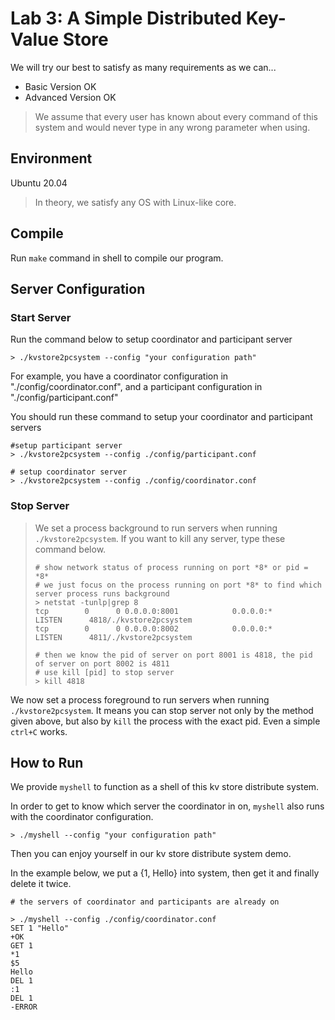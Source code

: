 # Lab 3: A Simple Distributed Key-Value Store 



We will try our best to satisfy as many requirements as we can...

- Basic Version OK
- Advanced Version OK



>  We assume that every user has known about every command of this system and would never type in any wrong parameter when using. 



## Environment

Ubuntu 20.04

>  In theory, we satisfy any OS with Linux-like core.



## Compile

Run `make` command in shell to compile our program.



## Server Configuration

### Start Server

Run the command below to setup coordinator and participant server

```shell
> ./kvstore2pcsystem --config "your configuration path"
```

For example, you have a coordinator configuration in "./config/coordinator.conf", and a participant configuration in "./config/participant.conf"

You should run these command to setup your coordinator and participant servers

```shell
#setup participant server
> ./kvstore2pcsystem --config ./config/participant.conf

# setup coordinator server
> ./kvstore2pcsystem --config ./config/coordinator.conf
```

### Stop Server

> We set a process background to run servers when running `./kvstore2pcsystem`. If you want to kill any server, type these command below.
>
> ```shell
> # show network status of process running on port *8* or pid = *8*
> # we just focus on the process running on port *8* to find which server process runs background
> > netstat -tunlp|grep 8
> tcp        0      0 0.0.0.0:8001            0.0.0.0:*               LISTEN      4818/./kvstore2pcsystem 
> tcp        0      0 0.0.0.0:8002            0.0.0.0:*               LISTEN      4811/./kvstore2pcsystem 
> 
> # then we know the pid of server on port 8001 is 4818, the pid of server on port 8002 is 4811
> # use kill [pid] to stop server
> > kill 4818
> ```
>
> 

We now set a process foreground to run servers when running `./kvstore2pcsystem`. It means you can  stop server not only by the method given above, but also by `kill` the process with the exact pid. Even a simple `ctrl+C` works.



## How to Run

We provide `myshell` to function as a shell of this kv store distribute system.

In order to get to know which server the coordinator in on, `myshell` also runs with the coordinator configuration.

```shell
> ./myshell --config "your configuration path"
```

Then you can enjoy yourself in our kv store distribute system demo.

In the example below, we put a {1, Hello} into system, then get it and finally delete it twice.

```shell
# the servers of coordinator and participants are already on

> ./myshell --config ./config/coordinator.conf
SET 1 "Hello"
+OK
GET 1
*1
$5
Hello
DEL 1
:1
DEL 1
-ERROR
```

